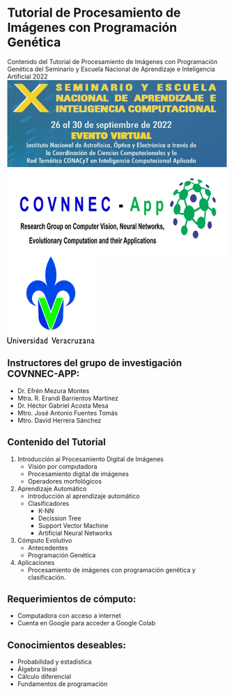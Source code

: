 # Tutorial de Procesamiento de Imágenes con Programación Genética
Contenido del Tutorial de Procesamiento de Imágenes con Programación Genética del Seminario y Escuela Nacional de Aprendizaje e Inteligencia Artificial 2022
<img src="https://github.com/pepetonof/SNAIC-2022/blob/main/xSENAIC_poster.jpg" data-canonical-src="https://github.com/hersan19/ENC2022-PI-GP/blob/main/enc2022-banner2.jpg" width="1000" height="200" />
<img src="https://github.com/pepetonof/SNAIC-2022/blob/main/covnnec.png" width="1000" height="200" />
<img src="https://github.com/pepetonof/SNAIC-2022/blob/main/zLogosimbolo_color.jpg" data-canonical-src="https://github.com/hersan19/ENC2022-PI-GP/blob/main/zLogosimbolo_color.jpg" width="200" height="200" />


## Instructores del grupo de investigación COVNNEC-APP:
- Dr. Efrén Mezura Montes
- Mtra. R. Erandi Barrientos Martínez
- Dr. Héctor Gabriel Acosta Mesa
- Mtro. José Antonio Fuentes Tomás
- Mtro. David Herrera Sánchez


## Contenido del Tutorial
1. Introducción al Procesamiento Digital de Imágenes
    - Visión por computadora
    - Procesamiento digital de imágenes
    - Operadores morfológicos
2. Aprendizaje Automático
    - Introducción al aprendizaje automático
    - Clasificadores
      - K-NN
      - Decission Tree
      - Support Vector Machine
      - Artificial Neural Networks
3. Cómputo Evolutivo
    - Antecedentes 
    - Programación Genética
4. Aplicaciones
    - Procesamiento de imágenes con programación genética y clasificación.

## Requerimientos de cómputo:
  - Computadora con acceso a internet
  - Cuenta en Google para acceder a Google Colab
## Conocimientos deseables:
  - Probabilidad y estadística
  - Álgebra lineal
  - Cálculo diferencial
  - Fundamentos de programación


